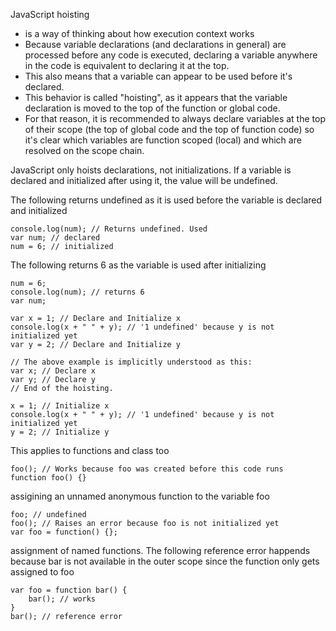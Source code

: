 JavaScript hoisting
- is a way of thinking about how execution context works
- Because variable declarations (and declarations in general) are processed before any code is executed, declaring a variable anywhere in the code is equivalent to declaring it at the top. 
- This also means that a variable can appear to be used before it's declared. 
- This behavior is called "hoisting", as it appears that the variable declaration is moved to the top of the function or global code.
- For that reason, it is recommended to always declare variables at the top of their scope (the top of global code and the top of function code) so it's clear which variables are function scoped (local) and which are resolved on the scope chain.


JavaScript only hoists declarations, not initializations. If a variable is declared and initialized after using it, the value will be undefined.

The following returns undefined as it is used before the variable is declared and initialized
```
console.log(num); // Returns undefined. Used
var num; // declared
num = 6; // initialized
```

The following returns 6 as the variable is used after initializing
```
num = 6;
console.log(num); // returns 6
var num;
```

```
var x = 1; // Declare and Initialize x
console.log(x + " " + y); // '1 undefined' because y is not initialized yet
var y = 2; // Declare and Initialize y

// The above example is implicitly understood as this: 
var x; // Declare x
var y; // Declare y
// End of the hoisting.

x = 1; // Initialize x
console.log(x + " " + y); // '1 undefined' because y is not initialized yet
y = 2; // Initialize y
```

This applies to functions and class too
```
foo(); // Works because foo was created before this code runs
function foo() {}

```
assigining an unnamed anonymous function to the variable foo
```
foo; // undefined
foo(); // Raises an error because foo is not initialized yet
var foo = function() {};
```
assignment of named functions.
The following reference error happends because bar is not available in the outer scope since the function only gets assigned to foo
```
var foo = function bar() {
	bar(); // works
}
bar(); // reference error
```
